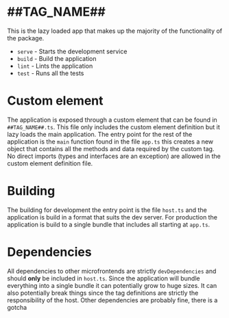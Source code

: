 # ##TAG_NAME##

This is the lazy loaded app that makes up the majority of the functionality of the package.

* `serve` - Starts the development service
* `build` - Build the application
* `lint` - Lints the application
* `test` - Runs all the tests

# Custom element

The application is exposed through a custom element that can be found in `##TAG_NAME##.ts`. This file only includes the custom element definition but it lazy loads the main application. The entry point for the rest of the application is the `main` function found in the file `app.ts` this creates a new object that contains all the methods and data required by the custom tag. No direct imports (types and interfaces are an exception) are allowed in the custom element definition file.

# Building

The building for development the entry point is the file `host.ts` and the application is build in a format that suits the dev server. For production the application is build to a single bundle that includes all starting at `app.ts`.

# Dependencies

All dependencies to other microfrontends are strictly `devDependencies` and should **only** be included in `host.ts`. Since the application will bundle everything into a single bundle it can potentially grow to huge sizes. It can also potentially break things since the tag definitions are strictly the responsibility of the host. Other dependencies are probably fine, there is a gotcha
